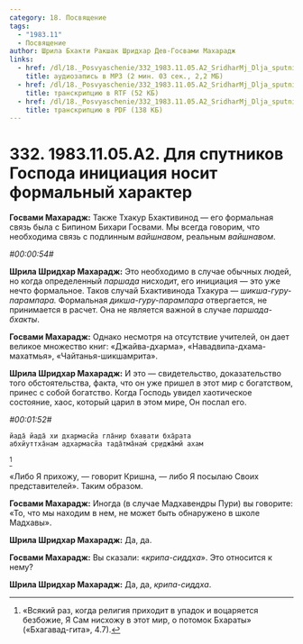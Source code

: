 ```yaml
---
category: 18. Посвящение
tags:
  - "1983.11"
  - Посвящение
author: Шрила Бхакти Ракшак Шридхар Дев-Госвами Махарадж
links:
  - href: /dl/18._Posvyaschenie/332_1983.11.05.A2_SridharMj_Dlja_sputnikov_Gospoda_iniciacija_nosit_formalnyj_harakter.mp3
    title: аудиозапись в MP3 (2 мин. 03 сек., 2,2 МБ)
  - href: /dl/18._Posvyaschenie/332_1983.11.05.A2_SridharMj_Dlja_sputnikov_Gospoda_iniciacija_nosit_formalnyj_harakter.rtf
    title: транскрипцию в RTF (52 КБ)
  - href: /dl/18._Posvyaschenie/332_1983.11.05.A2_SridharMj_Dlja_sputnikov_Gospoda_iniciacija_nosit_formalnyj_harakter.pdf
    title: транскрипцию в PDF (138 КБ)
---
```


# 332. 1983.11.05.A2. Для спутников Господа инициация носит формальный характер

**Госвами Махарадж:** Также Тхакур Бхактивинод — его формальная связь была с Бипином Бихари Госвами. Мы всегда говорим, что необходима связь с подлинным *вайшнавом*, реальным *вайшнавом*.

*#00:00:54#*

**Шрила Шридхар Махарадж:** Это необходимо в случае обычных людей, но когда определенный *паршада* нисходит, его инициация — это уже нечто формальное. Таков случай Бхактивинода Тхакура — *шикша-гуру-парампара.* Формальная *дикша-гуру-парампара* отвергается, не принимается в расчет. Она не является важной в случае *паршада-бхакты*.

**Госвами Махарадж:** Однако несмотря на отсутствие учителей, он дает великое множество книг: «Джайва-дхарма», «Навадвипа-дхама-махатмья», «Чайтанья-шикшамрита».

**Шрила Шридхар Махарадж:** И это — свидетельство, доказательство того обстоятельства, факта, что он уже пришел в этот мир с богатством, принес с собой богатство. Когда Господь увидел хаотическое состояние, хаос, который царил в этом мире, Он послал его.

*#00:01:52#*

    йада̄ йада̄ хи дхармасйа гла̄нир бхавати бха̄рата
    абхйуттха̄нам адхармасйа тада̄тма̄нам́ ср̣иджа̄мй ахам
[^_ftn1]

«Либо Я прихожу, — говорит Кришна, — либо Я посылаю Своих представителей». Таким образом.

**Госвами Махарадж:** Иногда (в случае Мадхавендры Пури) вы говорите: «То, что мы находим в нем, не может быть обнаружено в школе Мадхавы».

**Шрила Шридхар Махарадж:** Да, да.

**Госвами Махарадж:** Вы сказали: «*крипа-сиддха*». Это относится к нему?

**Шрила Шридхар Махарадж:** Да, да, *крипа-сиддха*.



[^_ftn1]: «Всякий раз, когда религия приходит в упадок и воцаряется безбожие, Я Сам нисхожу в этот мир, о потомок Бхараты» («Бхагавад-гита», 4.7).

